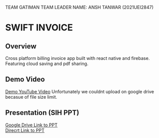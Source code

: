 TEAM GATIMAN
TEAM LEADER NAME: ANSH TANWAR (2021UEI2847)

# SWIFT INVOICE

## Overview
Cross platform billing invoice app built with react native and firebase. Featuring cloud saving and pdf sharing.

## Demo Video
 [Demo YouTube Video](https://youtu.be/wW90OpyXh7k)
 Unfortunately we couldnt upload on google drive becasue of file size limit. 

## Presentation (SIH PPT)
[Google Drive Link to PPT]( https://drive.google.com/file/d/1f_3F8cdDsejBEorvqHPGARNlr1-E_JOJ/view?usp=sharing  )   
[Direcrt Link to PPT](https://docs.google.com/presentation/d/1v5XaasfiRMLTpTZjtLVItbA8tXR2WpiMYATjEYClMkc/edit?usp=sharing  )
